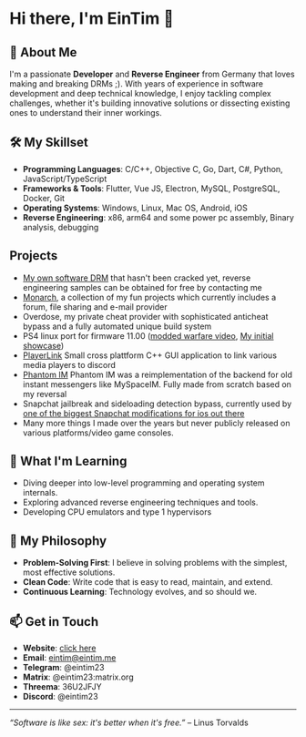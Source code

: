 # Hi there, I'm EinTim 👋

## 🚀 About Me

I'm a passionate **Developer** and **Reverse Engineer** from Germany that loves making and breaking DRMs ;). With years of experience in software development and deep technical knowledge, I enjoy tackling complex challenges, whether it's building innovative solutions or dissecting existing ones to understand their inner workings.

## 🛠️ My Skillset

- **Programming Languages**: C/C++, Objective C, Go, Dart, C#, Python, JavaScript/TypeScript
- **Frameworks & Tools**: Flutter, Vue JS, Electron, MySQL, PostgreSQL, Docker, Git
- **Operating Systems**: Windows, Linux, Mac OS, Android, iOS
- **Reverse Engineering**: x86, arm64 and some power pc assembly, Binary analysis, debugging

## Projects

- [My own software DRM](https://youtu.be/VwWRtkoWOmU) that hasn't been cracked yet, reverse engineering samples can be obtained for free by contacting me
- [Monarch](https://monarchupload.cc), a collection of my fun projects which currently includes a forum, file sharing and e-mail provider
- Overdose, my private cheat provider with sophisticated anticheat bypass and a fully automated unique build system
- PS4 linux port for firmware 11.00 ([modded warfare video](https://www.youtube.com/watch?v=qlsdUcYrV2M), [My initial showcase](https://www.youtube.com/watch?v=H4DBDMqlgkI))
- [PlayerLink](https://github.com/EinTim23/PlayerLink) Small cross plattform C++ GUI application to link various media players to discord
- [Phantom IM](https://github.com/sphinx-soft/im-server/tree/trunk) Phantom IM was a reimplementation of the backend for old instant messengers like MySpaceIM. Fully made from scratch based on my reversal
- Snapchat jailbreak and sideloading detection bypass, currently used by [one of the biggest Snapchat modifications for ios out there](https://repo.objcmsgsend.dev/)
- Many more things I made over the years but never publicly released on various platforms/video game consoles.

## 🌱 What I'm Learning

- Diving deeper into low-level programming and operating system internals.
- Exploring advanced reverse engineering techniques and tools.
- Developing CPU emulators and type 1 hypervisors

## 🧠 My Philosophy

- **Problem-Solving First**: I believe in solving problems with the simplest, most effective solutions.
- **Clean Code**: Write code that is easy to read, maintain, and extend.
- **Continuous Learning**: Technology evolves, and so should we.

## 📫 Get in Touch
- **Website**: [click here](https://eintim.dev)
- **Email**: eintim@eintim.me
- **Telegram**: @eintim23
- **Matrix**: @eintim23:matrix.org
- **Threema**: 36U2JFJY
- **Discord**: @eintim23

---

*“Software is like sex: it's better when it's free.”* – Linus Torvalds
